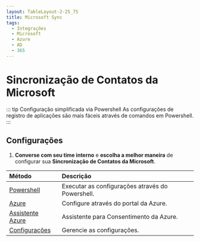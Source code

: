 ```yaml
---
layout: TableLayout-2-25_75
title: Microsoft Sync
tags:
  - Integrações
  - Microsoft
  - Azure
  - AD
  - 365
---
```


# Sincronização de Contatos da Microsoft

::: tip Configuração simplificada via Powershell
As configurações de registro de aplicações são mais fáceis através de comandos em Powershell.
:::

## Configurações

1. **Converse com seu time interno** e **escolha a melhor maneira** de configurar sua **Sincronização de Contatos da Microsoft**.

| Método                      | Descrição                                        |
| :-------------------------- | :----------------------------------------------- |
| [Powershell](powershell/)   | Executar as configurações através do Powershell. |
| [Azure](azure/)             | Configure através do portal da Azure.            |
| [Assistente Azure](helper/) | Assistente para Consentimento da Azure.          |
| [Configurações](settings/)  | Gerencie as configurações.                       |

<br>
